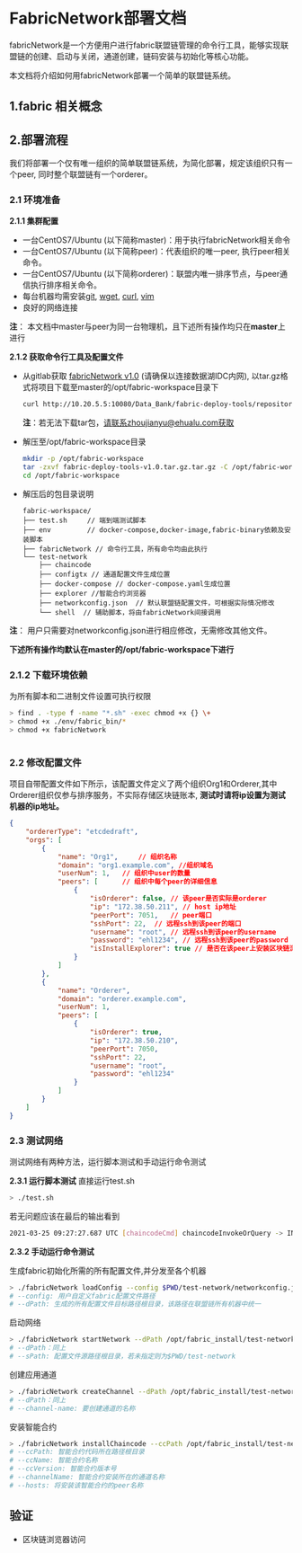 # FabricNetwork部署文档
fabricNetwork是一个方便用户进行fabric联盟链管理的命令行工具，能够实现联盟链的创建、启动与关闭，通道创建，链码安装与初始化等核心功能。

本文档将介绍如何用fabricNetwork部署一个简单的联盟链系统。

## 1.fabric 相关概念

## 2.部署流程
我们将部署一个仅有唯一组织的简单联盟链系统，为简化部署，规定该组织只有一个peer, 同时整个联盟链有一个orderer。

### 2.1 环境准备
**2.1.1 集群配置**
- 一台CentOS7/Ubuntu (以下简称master)：用于执行fabricNetwork相关命令
- 一台CentOS7/Ubuntu (以下简称peer)：代表组织的唯一peer, 执行peer相关命令。
- 一台CentOS7/Ubuntu (以下简称orderer)：联盟内唯一排序节点，与peer通信执行排序相关命令。
- 每台机器均需安装[git](https://git-scm.com/book/en/v2/Getting-Started-Installing-Git), [wget](https://www.tecmint.com/install-wget-in-linux/), [curl](https://www.tecmint.com/install-curl-in-linux/), [vim](https://www.tecmint.com/install-vim-in-linux/)
- 良好的网络连接

**注**： 本文档中master与peer为同一台物理机，且下述所有操作均只在**master**上进行

**2.1.2 获取命令行工具及配置文件**
- 从gitlab获取 [fabricNetwork v1.0](http://10.20.5.5:10080/Data_Bank/fabric-deploy-tools/repository/archive.tar.gz?ref=v1.0) (请确保以连接数据湖IDC内网), 以tar.gz格式将项目下载至master的/opt/fabric-workspace目录下
    ```bash
    curl http://10.20.5.5:10080/Data_Bank/fabric-deploy-tools/repository/archive.tar.gz?ref=v1.0
    ```
    **注**：若无法下载tar包，请联系zhoujianyu@ehualu.com获取

- 解压至/opt/fabric-workspace目录
    ```bash
    mkdir -p /opt/fabric-workspace
    tar -zxvf fabric-deploy-tools-v1.0.tar.gz.tar.gz -C /opt/fabric-workspace
    cd /opt/fabric-workspace
    ```

- 解压后的包目录说明
    ```
    fabric-workspace/
    ├── test.sh     // 端到端测试脚本
    ├── env         // docker-compose,docker-image,fabric-binary依赖及安装脚本
    ├── fabricNetwork // 命令行工具，所有命令均由此执行
    └── test-network
        ├── chaincode
        ├── configtx // 通道配置文件生成位置
        ├── docker-compose // docker-compose.yaml生成位置
        ├── explorer //智能合约浏览器
        ├── networkconfig.json  // 默认联盟链配置文件，可根据实际情况修改
        └── shell  // 辅助脚本，将由fabricNetwork间接调用
    ```
**注**： 用户只需要对networkconfig.json进行相应修改，无需修改其他文件。

**下述所有操作均默认在master的/opt/fabric-workspace下进行**

### 2.1.2 下载环境依赖
为所有脚本和二进制文件设置可执行权限
```bash
> find . -type f -name "*.sh" -exec chmod +x {} \+
> chmod +x ./env/fabric_bin/*
> chmod +x fabricNetwork
```

```bash
```

### 2.2 修改配置文件
项目自带配置文件如下所示，该配置文件定义了两个组织Org1和Orderer,其中Orderer组织仅参与排序服务，不实际存储区块链账本, **测试时请将ip设置为测试机器的ip地址。**
```json
{
    "ordererType": "etcdedraft",
    "orgs": [
        {
            "name": "Org1",     // 组织名称
            "domain": "org1.example.com", //组织域名
            "userNum": 1,   // 组织中user的数量
            "peers": [      // 组织中每个peer的详细信息
                {
                    "isOrderer": false, // 该peer是否实际是orderer
                    "ip": "172.38.50.211", // host ip地址
                    "peerPort": 7051,   // peer端口
                    "sshPort": 22,  // 远程ssh到该peer的端口
                    "username": "root", // 远程ssh到该peer的username
                    "password": "ehl1234", // 远程ssh到该peer的password
                    "isInstallExplorer": true // 是否在该peer上安装区块链浏览器
                }
            ]
        },
        {
            "name": "Orderer",
            "domain": "orderer.example.com",
            "userNum": 1,
            "peers": [
                {
                    "isOrderer": true,
                    "ip": "172.38.50.210",
                    "peerPort": 7050,
                    "sshPort": 22,
                    "username": "root",
                    "password": "ehl1234"
                }
            ]
        }
    ]
}
```

### 2.3 测试网络

测试网络有两种方法，运行脚本测试和手动运行命令测试

**2.3.1 运行脚本测试**
直接运行test.sh
```bash
> ./test.sh
```
若无问题应该在最后的输出看到
```bash
2021-03-25 09:27:27.687 UTC [chaincodeCmd] chaincodeInvokeOrQuery -> INFO 001 Chaincode invoke successful. result: status:200
```

**2.3.2 手动运行命令测试**

生成fabric初始化所需的所有配置文件,并分发至各个机器
```bash
> ./fabricNetwork loadConfig --config $PWD/test-network/networkconfig.json --dPath /opt/fabric_install/test-network
# --config: 用户自定义fabric配置文件路径
# --dPath: 生成的所有配置文件目标路径根目录，该路径在联盟链所有机器中统一
```

启动网络
```bash
> ./fabricNetwork startNetwork --dPath /opt/fabric_install/test-network --sPath $PWD/test-network
# --dPath：同上
# --sPath: 配置文件源路径根目录，若未指定则为$PWD/test-network
```

创建应用通道
```bash
> ./fabricNetwork createChannel --dPath /opt/fabric_install/test-network --channel-name mychannel
# --dPath：同上
# --channel-name: 要创建通道的名称
```


安装智能合约
```bash
> ./fabricNetwork installChaincode --ccPath /opt/fabric_install/test-network/chaincode/go/basic --ccName basic --ccVersion 1.0 --channelName mychannel --hosts peer0.org1.example.com
# --ccPath: 智能合约代码所在路径根目录
# --ccName: 智能合约名称
# --ccVersion: 智能合约版本号
# --channelName: 智能合约安装所在的通道名称
# --hosts: 将安装该智能合约的peer名称
```

## 验证
- 区块链浏览器访问

```bash

```